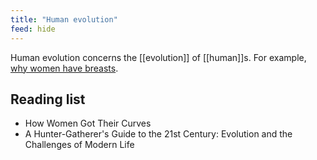 ```yaml
---
title: "Human evolution"
feed: hide
---
```


Human evolution concerns the [[evolution]] of [[human]]s. For example, [why women have breasts](http://www.lloydianaspects.co.uk/vintageSite/evolve/breasts.html).

## Reading list

* How Women Got Their Curves
* A Hunter-Gatherer's Guide to the 21st Century: Evolution and the Challenges of Modern Life
